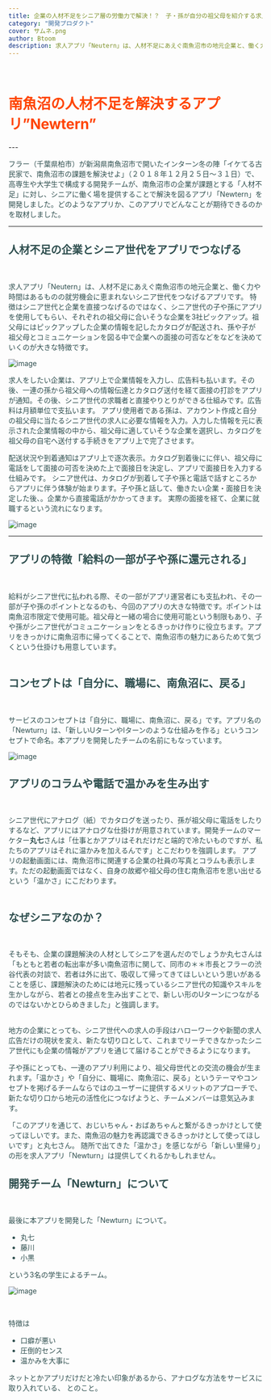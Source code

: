 ```yaml
---
title: 企業の人材不足をシニア層の労働力で解決！？　子・孫が自分の祖父母を紹介する求人アプリ「Newtern（ニューターン）」
category: "開発プロダクト"
cover: サムネ.png
author: Btoom
description: 求人アプリ「Neutern」は、人材不足にあえぐ南魚沼市の地元企業と、働く力や時間はあるものの就労機会に恵まれないシニア世代をつなげるアプリです。
---
```

<br />

<font color="OrangeRed">

#  南魚沼の人材不足を解決するアプリ”Newtern”

</font>
---

<font color="DarkSlateGray">

フラー（千葉県柏市）が新潟県南魚沼市で開いたインターン冬の陣「イケてる古民家で、南魚沼市の課題を解決せよ」（２０１８年１２月２５日〜３１日）で、高専生や大学生で構成する開発チームが、南魚沼市の企業が課題とする「人材不足」に対し、シニアに働く場を提供することで解決を図るアプリ「Newtern」を開発しました。どのようなアプリか、このアプリでどんなことが期待できるのかを取材しました。

---

## 人材不足の企業とシニア世代をアプリでつなげる
<br />

求人アプリ「Neutern」は、人材不足にあえぐ南魚沼市の地元企業と、働く力や時間はあるものの就労機会に恵まれないシニア世代をつなげるアプリです。
特徴はシニア世代と企業を直接つなげるのではなく、シニア世代の子や孫にアプリを使用してもらい、それぞれの祖父母に合いそうな企業を3社ピックアップ。祖父母にはピックアップした企業の情報を記したカタログが配送され、孫や子が祖父母とコミュニケーションを図る中で企業への面接の可否などをなどを決めていくのが大きな特徴です。

![image](./1.png)

求人をしたい企業は、アプリ上で企業情報を入力し、広告料も払います。その後、一連の孫から祖父母への情報伝達とカタログ送付を経て面接の打診をアプリが通知。その後、シニア世代の求職者と直接やりとりができる仕組みです。広告料は月額単位で支払います。
アプリ使用者である孫は、アカウント作成と自分の祖父母に当たるシニア世代の求人に必要な情報を入力。入力した情報を元に表示された企業情報の中から、祖父母に適していそうな企業を選択し、カタログを祖父母の自宅へ送付する手続きをアプリ上で完了させます。
<br />

配送状況や到着通知はアプリ上で逐次表示。カタログ到着後にに伴い、祖父母に電話をして面接の可否を決めた上で面接日を決定し、アプリで面接日を入力する仕組みです。
シニア世代は、カタログが到着して子や孫と電話で話すところからアプリに伴う体験が始まります。子や孫と話して、働きたい企業・面接日を決定した後、。企業から直接電話がかかってきます。
実際の面接を経て、企業に就職するという流れになります。

![image](./2.png)

---

## アプリの特徴「給料の一部が子や孫に還元される」
<br />

給料がシニア世代に払われる際、その一部がアプリ運営者にも支払われ、その一部が子や孫のポイントとなるのも、今回のアプリの大きな特徴です。ポイントは南魚沼市限定で使用可能。祖父母と一緒の場合に使用可能という制限もあり、子や孫がシニア世代がコミュニケーションをとるきっかけ作りに役立ちます。アプリをきっかけに南魚沼市に帰ってくることで、南魚沼市の魅力にあらためて気づくという仕掛けも用意しています。
<br />
<br />

## コンセプトは「自分に、職場に、南魚沼に、戻る」
<br />

サービスのコンセプトは「自分に、職場に、南魚沼に、戻る」です。アプリ名の「Newturn」は、「新しいUターンやIターンのような仕組みを作る」というコンセプトで命名。本アプリを開発したチームの名前にもなっています。

![image](./3.png)

## アプリのコラムや電話で温かみを生み出す
<br />

シニア世代にアナログ（紙）でカタログを送ったり、孫が祖父母に電話をしたりするなど、アプリにはアナログな仕掛けが用意されています。開発チームのマーケター**丸七**さんは「仕事とかアプリはそれだけだと端的で冷たいものですが、私たちのアプリはそれに温かみを加えるんです」とこだわりを強調します。
アプリの起動画面には、南魚沼市に関連する企業の社員の写真とコラムも表示します。ただの起動画面ではなく、自身の故郷や祖父母の住む南魚沼市を思い出せるという「温かさ」にこだわります。
<br />
<br />

## なぜシニアなのか？
<br />

そもそも、企業の課題解決の人材としてシニアを選んだのでしょうか丸七さんは「もともと若者の転出率が多い南魚沼市に関して、同市の＊＊市長とフラーの渋谷代表の対談で、若者は外に出て、吸収して帰ってきてほしいという思いがあることを感じ、課題解決のためには地元に残っているシニア世代の知識やスキルを生かしながら、若者との接点を生み出すことで、新しい形のUターンにつながるのではないかとひらめきました」と強調します。
<br />
<br />


地方の企業にとっても、シニア世代への求人の手段はハローワークや新聞の求人広告だけの現状を変え、新たな切り口として、これまでリーチできなかったシニア世代にも企業の情報がアプリを通じて届けることができるようになります。
<br />

子や孫にとっても、一連のアプリ利用により、祖父母世代との交流の機会が生まれます。「温かさ」や「自分に、職場に、南魚沼に、戻る」というテーマやコンセプトを掲げるチームならではのユーザーに提供するメリットのアプローチで、新たな切り口から地元の活性化につなげようと、チームメンバーは意気込みます。
<br />

「このアプリを通じて、おじいちゃん・おばあちゃんと繋がるきっかけとして使ってほしいです。また、南魚沼の魅力を再認識できるきっかけとして使ってほしいです」と丸七さん。
随所で出てきた「温かさ」を感じながら「新しい里帰り」の形を求人アプリ「Newturn」は提供してくれるかもしれません。
<br />

## 開発チーム「Newturn」について
<br />

最後に本アプリを開発した「Newturn」について。
* 丸七
* 藤川
* 小黒

という3名の学生によるチーム。

![image](./4.png)

<br />

特徴は
* 口癖が悪い
* 圧倒的センス
* 温かみを大事に

ネットとかアプリだけだと冷たい印象があるから、アナログな方法をサービスに取り入れている、
とのこと。






